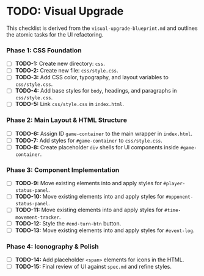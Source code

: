 # TODO: Visual Upgrade

This checklist is derived from the `visual-upgrade-blueprint.md` and outlines the atomic tasks for the UI refactoring.

### Phase 1: CSS Foundation
- [ ] **TODO-1:** Create new directory: `css`.
- [ ] **TODO-2:** Create new file: `css/style.css`.
- [ ] **TODO-3:** Add CSS color, typography, and layout variables to `css/style.css`.
- [ ] **TODO-4:** Add base styles for `body`, headings, and paragraphs in `css/style.css`.
- [ ] **TODO-5:** Link `css/style.css` in `index.html`.

### Phase 2: Main Layout & HTML Structure
- [ ] **TODO-6:** Assign ID `game-container` to the main wrapper in `index.html`.
- [ ] **TODO-7:** Add styles for `#game-container` to `css/style.css`.
- [ ] **TODO-8:** Create placeholder `div` shells for UI components inside `#game-container`.

### Phase 3: Component Implementation
- [ ] **TODO-9:** Move existing elements into and apply styles for `#player-status-panel`.
- [ ] **TODO-10:** Move existing elements into and apply styles for `#opponent-status-panel`.
- [ ] **TODO-11:** Move existing elements into and apply styles for `#time-movement-tracker`.
- [ ] **TODO-12:** Style the `#end-turn-btn` button.
- [ ] **TODO-13:** Move existing elements into and apply styles for `#event-log`.

### Phase 4: Iconography & Polish
- [ ] **TODO-14:** Add placeholder `<span>` elements for icons in the HTML.
- [ ] **TODO-15:** Final review of UI against `spec.md` and refine styles.
